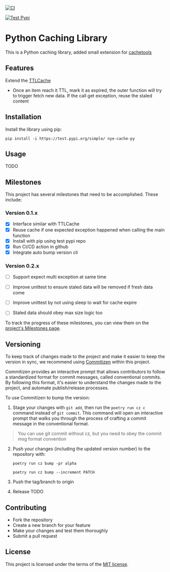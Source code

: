 [![CI](https://github.com/AndyHoang/nye_cache_py/actions/workflows/main.yml/badge.svg?branch=main)](https://github.com/AndyHoang/nye_cache_py/actions/workflows/main.yml)

[![Test Pypi](https://github.com/AndyHoang/nye_cache_py/actions/workflows/publish.yml/badge.svg?event=release)](https://github.com/AndyHoang/nye_cache_py/actions/workflows/publish.yml)

# Python Caching Library

This is a Python caching library, added small extension for [cachetools](https://github.com/tkem/cachetools)

## Features

Extend the [TTLCache](https://cachetools.readthedocs.io/en/latest/index.html?highlight=cache#cachetools.TTLCache)

* Once an item reach it TTL, mark it as expired, the outer function will try to trigger fetch new data. If the call get exception, reuse the staled content

## Installation

Install the library using pip:

```
pip install -i https://test.pypi.org/simple/ nye-cache-py
```

## Usage

TODO


## Milestones

This project has several milestones that need to be accomplished. These include:


### Version 0.1.x

- [x] Interface similar with TTLCache
- [X] Reuse cache if one expected exception happened when calling the main function
- [x] Install with pip using test pypi repo
- [x] Run CI/CD action in github
- [x] Integrate auto bump version cli

###  Version 0.2.x

- [ ] Support expect multi exception at same time
- [ ] Improve unittest to ensure staled data will be removed if fresh data come
- [ ] Improve unittest by not using sleep to wait for cache expire
- [ ] Staled data should obey max size logic too


To track the progress of these milestones, you can view them on the [project's Milestones page](https://github.com/AndyHoang/nye_cache_py/milestones).

## Versioning

To keep track of changes made to the project and make it easier to keep the version in sync, we recommend using [Commitizen](https://commitizen-tools.github.io/commitizen/) within this project.

Commitizen provides an interactive prompt that allows contributors to follow a standardized format for commit messages, called conventional commits. By following this format, it's easier to understand the changes made to the project, and automate publish/release processes.

To use Commitizen to bump the version:

1. Stage your changes with `git add`, then run the `poetry run cz c` command instead of `git commit`. This command will open an interactive prompt that walks you through the process of crafting a commit message in the conventional format.
> You can use git commit without cz, but you need to obey the commit msg format convention

2. Push your changes (including the updated version number) to the repository with:

   ```
   poetry run cz bump -pr alpha
   ```

   ```
   poetry run cz bump --increment PATCH
   ```
3. Push the tag/branch to origin

4. Release
    TODO

## Contributing

- Fork the repository
- Create a new branch for your feature
- Make your changes and test them thoroughly
- Submit a pull request

## License

This project is licensed under the terms of the [MIT license](https://opensource.org/licenses/MIT).
